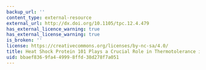 ```yaml
---
backup_url: ''
content_type: external-resource
external_url: http://dx.doi.org/10.1105/tpc.12.4.479
has_external_licence_warning: true
has_external_license_warning: true
is_broken: ''
license: https://creativecommons.org/licenses/by-nc-sa/4.0/
title: Heat Shock Protein 101 Plays a Crucial Role in Thermotolerance in Arabidopsis
uid: bbaef836-9fa4-4999-8ffd-38d278f7a051
---
```

